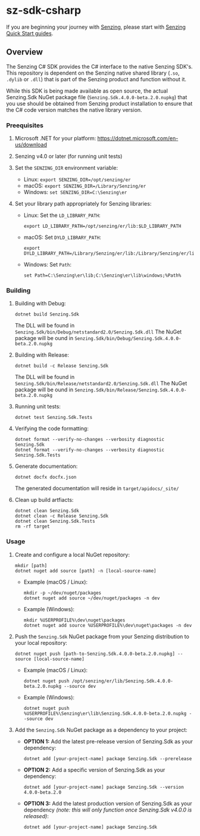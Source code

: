 # sz-sdk-csharp

If you are beginning your journey with [Senzing],
please start with [Senzing Quick Start guides].

## Overview

The Senzing C# SDK provides the C# interface to the native Senzing SDK's.
This repository is dependent on the Senzing native shared library (`.so`,
`.dylib` or `.dll`) that is part of the Senzing product and function without it.

While this SDK is being made available as open source, the actual Senzing.Sdk
NuGet package file (`Senzing.Sdk.4.0.0-beta.2.0.nupkg`) that you use should be
obtained from Senzing product installation to ensure that the C# code version
matches the native library version.

### Preequisites

1. Microsoft .NET for your platform: <https://dotnet.microsoft.com/en-us/download>

1. Senzing v4.0 or later (for running unit tests)

1. Set the `SENZING_DIR` environment variable:
    - Linux: `export SENZING_DIR=/opt/senzing/er`
    - macOS: `export SENZING_DIR=/Library/Senzing/er`
    - Windows: `set SENZING_DIR=C:\Senzing\er`

1. Set your library path appropriately for Senzing libraries:
    - Linux: Set the `LD_LIBRARY_PATH`:

        ```console
        export LD_LIBRARY_PATH=/opt/senzing/er/lib:$LD_LIBRARY_PATH
        ```

    - macOS: Set `DYLD_LIBRARY_PATH`:

        ```console
        export DYLD_LIBRARY_PATH=/Library/Senzing/er/lib:/Library/Senzing/er/lib/macOS:$DYLD_LIBRARY_PATH
        ```

    - Windows: Set `Path`:

        ```console
        set Path=C:\Senzing\er\lib;C:\Senzing\er\lib\windows;%Path%
        ```

### Building

1. Building with Debug:

    ```console
    dotnet build Senzing.Sdk
    ```

    The DLL will be found in `Senzing.Sdk/bin/Debug/netstandard2.0/Senzing.Sdk.dll`
    The NuGet package will be ound in `Senzing.Sdk/bin/Debug/Senzing.Sdk.4.0.0-beta.2.0.nupkg`

1. Building with Release:

    ```console
    dotnet build -c Release Senzing.Sdk
    ```

    The DLL will be found in `Senzing.Sdk/bin/Release/netstandard2.0/Senzing.Sdk.dll`
    The NuGet package will be ound in `Senzing.Sdk/bin/Release/Senzing.Sdk.4.0.0-beta.2.0.nupkg`

1. Running unit tests:

    ```console
    dotnet test Senzing.Sdk.Tests
    ```

1. Verifying the code formatting:

    ```console
    dotnet format --verify-no-changes --verbosity diagnostic Senzing.Sdk
    dotnet format --verify-no-changes --verbosity diagnostic Senzing.Sdk.Tests
    ```

1. Generate documentation:

    ```console
    dotnet docfx docfx.json
    ```

    The generated documentation will reside in `target/apidocs/_site/`

1. Clean up build artfiacts:

    ```console
    dotnet clean Senzing.Sdk
    dotnet clean -c Release Senzing.Sdk
    dotnet clean Senzing.Sdk.Tests
    rm -rf target
    ```

### Usage

1. Create and configure a local NuGet repository:

    ```console
    mkdir [path]
    dotnet nuget add source [path] -n [local-source-name]
    ```

    - Example (macOS / Linux):

        ```console
        mkdir -p ~/dev/nuget/packages
        dotnet nuget add source ~/dev/nuget/packages -n dev
        ```

    - Example (Windows):

        ```console
        mkdir %USERPROFILE%\dev\nuget\packages
        dotnet nuget add source %USERPROFILE%\dev\nuget\packages -n dev
        ```

1. Push the `Senzing.Sdk` NuGet package from your Senzing distribution to your local repository:

    ```console
    dotnet nuget push [path-to-Senzing.Sdk.4.0.0-beta.2.0.nupkg] --source [local-source-name]
    ```

    - Example (macOS / Linux):

        ```console
        dotnet nuget push /opt/senzing/er/lib/Senzing.Sdk.4.0.0-beta.2.0.nupkg --source dev
        ```

    - Example (Windows):

        ```console
        dotnet nuget push %USERPROFILE%\Senzing\er\lib\Senzing.Sdk.4.0.0-beta.2.0.nupkg --source dev
        ```

1. Add the `Senzing.Sdk` NuGet package as a dependency to your project:
    - **OPTION 1:** Add the latest pre-release version of Senzing.Sdk as your dependency:

        ```console
        dotnet add [your-project-name] package Senzing.Sdk --prerelease
        ```

    - **OPTION 2:** Add a specific version of Senzing.Sdk as your dependency:

        ```console
        dotnet add [your-project-name] package Senzing.Sdk --version 4.0.0-beta.2.0
        ```

    - **OPTION 3:** Add the latest production version of Senzing.Sdk as your dependency
    *(note: this will only function once Senzing.Sdk v4.0.0 is released)*:

        ```console
        dotnet add [your-project-name] package Senzing.Sdk
        ```

[Senzing]: https://senzing.com/
[Senzing Quick Start guides]: https://docs.senzing.com/quickstart/
